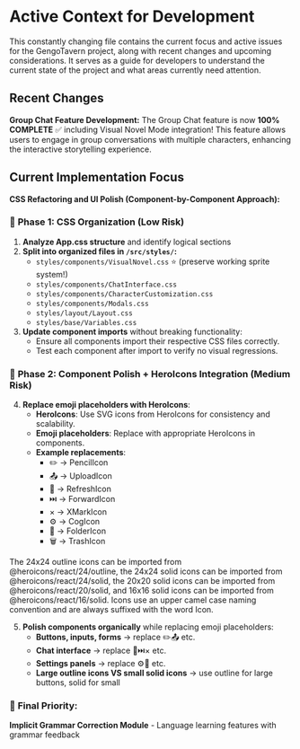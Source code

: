 # Active Context for Development
This constantly changing file contains the current focus and active issues for the GengoTavern project, along with recent changes and upcoming considerations. It serves as a guide for developers to understand the current state of the project and what areas currently need attention.

## Recent Changes
**Group Chat Feature Development:**
The Group Chat feature is now **100% COMPLETE** ✅ including Visual Novel Mode integration!
This feature allows users to engage in group conversations with multiple characters, enhancing the interactive storytelling experience.

## Current Implementation Focus
**CSS Refactoring and UI Polish (Component-by-Component Approach):**

### 🎯 **Phase 1: CSS Organization (Low Risk)**
1. **Analyze App.css structure** and identify logical sections
2. **Split into organized files in `/src/styles/`:**
   - `styles/components/VisualNovel.css` ⭐ (preserve working sprite system!)
   - `styles/components/ChatInterface.css`
   - `styles/components/CharacterCustomization.css`
   - `styles/components/Modals.css`
   - `styles/layout/Layout.css`
   - `styles/base/Variables.css`
3. **Update component imports** without breaking functionality:
   - Ensure all components import their respective CSS files correctly.
   - Test each component after import to verify no visual regressions.

### 🎯 **Phase 2: Component Polish + HeroIcons Integration (Medium Risk)**
4. **Replace emoji placeholders with HeroIcons**:
   - **HeroIcons**: Use SVG icons from HeroIcons for consistency and scalability.
   - **Emoji placeholders**: Replace with appropriate HeroIcons in components.
   - **Example replacements**:
     - ✏️ → PencilIcon
     - 📤 → UploadIcon
     - 🔄 → RefreshIcon
     - ⏭️ → ForwardIcon
     - × → XMarkIcon
     - ⚙️ → CogIcon
     - 📁 → FolderIcon
     - 🗑️ → TrashIcon

The 24x24 outline icons can be imported from @heroicons/react/24/outline, the 24x24 solid icons can be imported from @heroicons/react/24/solid, the 20x20 solid icons can be imported from @heroicons/react/20/solid, and 16x16 solid icons can be imported from @heroicons/react/16/solid.
Icons use an upper camel case naming convention and are always suffixed with the word Icon.
       
5. **Polish components organically** while replacing emoji placeholders:
   - **Buttons, inputs, forms** → replace ✏️📤 etc.
   - **Chat interface** → replace 🔄⏭️× etc. 
   - **Settings panels** → replace ⚙️📁 etc. 
   - **Large outline icons VS small solid icons** → use outline for large buttons, solid for small

### 🎯 **Final Priority:**
**Implicit Grammar Correction Module** - Language learning features with grammar feedback


